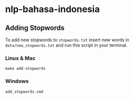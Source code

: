 # nlp-bahasa-indonesia

## Adding Stopwords

To add new stopwords to `stopwords.txt` insert new words in `data/new_stopwords.txt` and run this script in your terminal.
### Linux & Mac
```make add-stopwords```

### Windows
```add_stopwords.cmd```